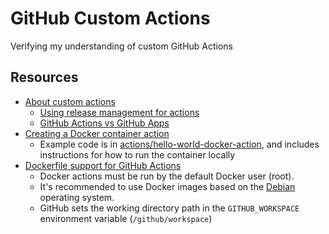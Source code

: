# GitHub Custom Actions

Verifying my understanding of custom GitHub Actions

## Resources


- [About custom actions](https://docs.github.com/en/actions/sharing-automations/creating-actions/about-custom-actions)
	- [Using release management for actions](https://docs.github.com/en/actions/sharing-automations/creating-actions/about-custom-actions#using-release-management-for-actions)
	- [GitHub Actions vs GitHub Apps](https://docs.github.com/en/actions/sharing-automations/creating-actions/about-custom-actions#strengths-of-github-actions-and-github-apps)
- [Creating a Docker container action](https://docs.github.com/en/actions/sharing-automations/creating-actions/creating-a-docker-container-action)
	- Example code is in [actions/hello-world-docker-action](https://github.com/actions/hello-world-docker-action/), and includes instructions for how to run the container locally
- [Dockerfile support for GitHub Actions](https://docs.github.com/en/actions/sharing-automations/creating-actions/dockerfile-support-for-github-actions)
	- Docker actions must be run by the default Docker user (root).
	- It's recommended to use Docker images based on the [Debian](https://www.debian.org/) operating system.
	- GitHub sets the working directory path in the `GITHUB_WORKSPACE` environment variable (`/github/workspace`)
